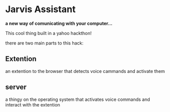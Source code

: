 Jarvis Assistant
===================
**a new way of comunicating with your computer...**

This cool thing built in a yahoo hackthon!

there are two main parts to this hack:

Extention
---------
an extention to the browser that detects voice cammands and activate them

server
------
a thingy on the operating system that activates voice commands and interact with the extention